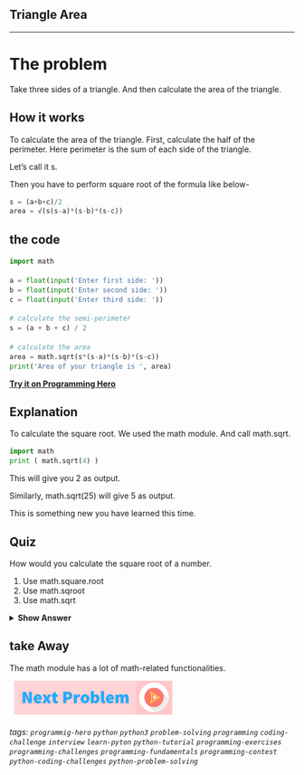 ## Triangle Area
---

# The problem 
Take three sides of a triangle. And then calculate the area of the triangle. 

## How it works 
To calculate the area of the triangle. First, calculate the half of the perimeter. Here perimeter is the sum of each side of the triangle.

Let’s call it s. 

Then you have to perform square root of the formula like below-

```python
s = (a+b+c)/2
area = √(s(s-a)*(s-b)*(s-c))
```

## the code
```python
import math

a = float(input('Enter first side: '))
b = float(input('Enter second side: '))
c = float(input('Enter third side: '))

# calculate the semi-perimeter
s = (a + b + c) / 2

# calculate the area
area = math.sqrt(s*(s-a)*(s-b)*(s-c))
print('Area of your triangle is ', area)
```
**[Try it on Programming Hero](https://play.google.com/store/apps/details?id=com.learnprogramming.codecamp)**

## Explanation
To calculate the square root. We used the math module. And call math.sqrt. 

```python
import math
print ( math.sqrt(4) )
```

This will give you 2 as output.

Similarly, math.sqrt(25) will give 5 as output.

This is something new you have learned this time. 

## Quiz

How would you calculate the square root of a number. 
1. Use math.square.root
2. Use math.sqroot
3. Use math.sqrt

<details>
 <summary><b>Show Answer</b></summary>
   <p>The answer is: 3</p>
 </details>

## take Away
The math module has a lot of math-related functionalities. 


&nbsp;
[![Next Page](../assets/next-button.png)](../Prime-number/Check-Prime.md)
&nbsp;

###### tags: `programmig-hero` `python` `python3` `problem-solving` `programming` `coding-challenge` `interview` `learn-pyton` `python-tutorial` `programming-exercises` `programming-challenges`  `programming-fundamentals` `programming-contest`  `python-coding-challenges` `python-problem-solving` 

